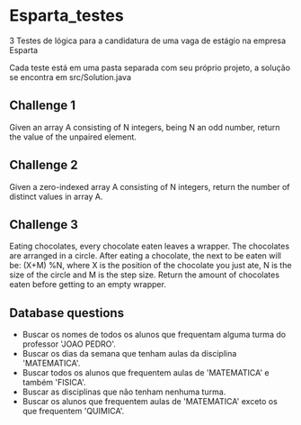 # Esparta_testes
3 Testes de lógica para a candidatura de uma vaga de estágio na empresa Esparta

Cada teste está em uma pasta separada com seu próprio projeto, a solução se encontra em src/Solution.java

## Challenge 1
Given an array A consisting of N integers, being N an odd number, return the value of the unpaired element.

## Challenge 2
Given a zero-indexed array A consisting of N integers, return the number of distinct values in array A.

## Challenge 3
Eating chocolates, every chocolate eaten leaves a wrapper. The chocolates are arranged in a circle. After eating a chocolate, the next to be eaten will be:
(X+M) %N, where X is the position of the chocolate you just ate, N is the size of the circle and M is the step size.
Return the amount of chocolates eaten before getting to an empty wrapper.

## Database questions
- Buscar os nomes de todos os alunos que frequentam alguma turma do professor 'JOAO PEDRO'.
- Buscar os dias da semana que tenham aulas da disciplina 'MATEMATICA'.
- Buscar todos os alunos que frequentem aulas de 'MATEMATICA' e também 'FISICA'.
- Buscar as disciplinas que não tenham nenhuma turma.
- Buscar os alunos que frequentem aulas de 'MATEMATICA' exceto os que frequentem 'QUIMICA'.
